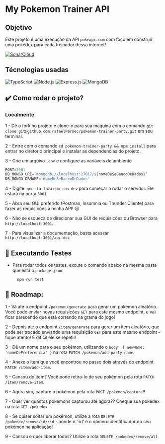 # My Pokemon Trainer API

## Objetivo
Este projeto é uma execução da API `pokeapi.com` com foco em construir uma pokédex para cada treinador dessa internet! 

[![SonarCloud](https://sonarcloud.io/images/project_badges/sonarcloud-white.svg)](https://sonarcloud.io/summary/new_code?id=rafaelPermec_pokemon-trainer-party)

## Técnologias usadas

![TypeScript](https://img.shields.io/badge/TypeScript-007ACC?style=for-the-badge&logo=typescript&logoColor=white)
![Node.js](https://img.shields.io/badge/Node.js-43853D?style=for-the-badge&logo=node.js&logoColor=white)
![Express.js](https://img.shields.io/badge/express.js-%23404d59.svg?style=for-the-badge&logo=express&logoColor=%2361DAFB)
![MongoDB](https://img.shields.io/badge/MongoDB-%234ea94b.svg?style=for-the-badge&logo=mongodb&logoColor=white)


## ✔️ Como rodar o projeto?

### Localmente
  
  1 - Dê o fork no projeto e clone-o para sua maquina com o comando 
  `git clone git@github.com:rafaelPermec/pokemon-trainer-party.git`
  em seu terminal.
  
  2 - Entre com o comando `cd pokemon-trainer-party && npm install` para entrar no diretorio principal e instalar as dependencias do projeto.
  
  3 - Crie um arquivo `.env` e configure as variáveis de ambiente
   ```js
   PORT=3001
   DB_MONGO_URI=`mongodb://localhost:27017/${nomeDeSeBancoDeDados}`
   DB_MONGO_DBNAME='nomeDeSeBancoDeDados'
   ```
  
  4 - Digite `npm start` ou `npm run dev` para começar a rodar o servidor. Ele estará na porta `3001`.
  
  5 - Abra seu GUI preferido (Postman, Insomnia ou Thunder Cliente) para fazer as requisições à minha API! 😃
  
  6 - Não se esqueça de direcionar sua GUI de requisições ou Browser para `http://localhost:3001`.
  
  7 - Para visualizar a documentação, basta acessar  `http://localhost:3001/api-doc`
 

## 🧪 Executando Testes

* Para rodar todos os testes, excute o comando abaixo na mesma pasta que está o `package.json`:

  ```
    npm run test
  ```


## 🚗 Roadmap:

  1 - Vá até o endpoint `/pokemon/generate` para gerar um pokemon aleatório. Você pode enviar novas requisições `GET` para este mesmo endpoint, e vai ficar parecendo que está correndo na grama do jogo!
  
  2 - Depois até o endpoint `/item/generate` para gerar um item aleatório, que pode ser trocado enviando uma requisição `GET` para este mesmo endpoint - fique atento! É dificil ele se repetir!
  
  3 - Dê um nome para o seu pokémon, utilizando o `body: { newName: 'nomeDePreferencia' }` na rota `PATCH /pokemon/add-party-name`.
  
  4 - Anexe o item que você encontrou no passo dois através do endpoint `PATCH /item/add-item`.
  
  5 - Cansou do item? Você pode retira-lo de seu pokémon pela rota `PATCH /item/remove-item`.
  
  6 - Agora sim, capture o pokémon pela rota `POST /pokemon/capture`!!
  
  7 - Quer ver quantos pokemons capturou até agora?? Cheque sua pokédex na rota `GET /pokedex`.
  
  8 - Se quiser soltar um pokémon, utilize a rota `DELETE /pokedex/remove/id/:id` - aonde o ':id' é o número identificador do seu pokémon na aplicação!
  
  9 - Cansou e quer liberar todos? Utilize a rota `DELETE /pokedex/remove/all` 
